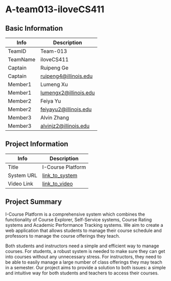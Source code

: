 # A-team013-iloveCS411

## Basic Information

|   Info      |        Description     |
| ----------- | ---------------------- |
| TeamID      |        Team-013        |
| TeamName    |       iloveCS411       |
| Captain     |       Ruipeng Ge       |
| Captain     |  ruipeng4@illinois.edu |
| Member1     |        Lumeng Xu       |
| Member1     |  lumengx2@illinois.edu |
| Member2     |        Feiya Yu        |
| Member2     |  feiyayu2@illinois.edu |
| Member3     |       Alvin Zhang      |
| Member3     |  alvinjz2@illinois.edu |

## Project Information

|   Info      |        Description     |
| ----------- | ---------------------- |
|  Title      |       I-Course Platform     |
| System URL  |      [link_to_system](http://cs411-team013.uc.r.appspot.com)   |
| Video Link  |      [link_to_video](https://www.youtube.com/watch?v=pYg-fUh2HqY)    |

## Project Summary

I-Course Platform is a comprehensive system which combines the functionality of Course Explorer, Self-Service systems, Course Rating systems and Academic Performance Tracking systems. We aim to create a web application that allows students to manage their course schedule and professors to manage the course offerings they teach.

Both students and instructors need a simple and efficient way to manage courses. For students, a robust system is needed to make sure they can get into courses without any unnecessary stress. For instructors, they need to be able to easily manage a large number of class offerings they may teach in a semester. Our project aims to provide a solution to both issues: a simple and intuitive way for both students and teachers to access their courses. 
